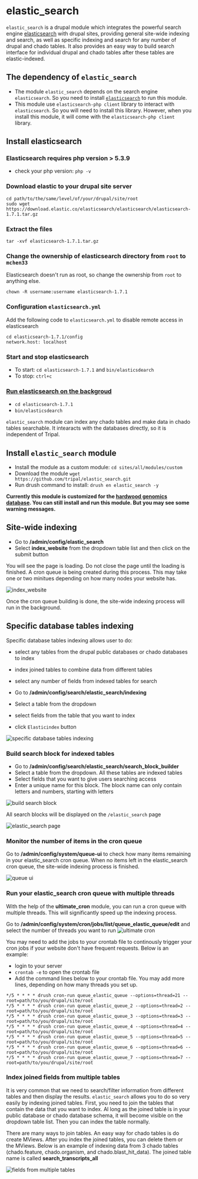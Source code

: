 # elastic_search

`elastic_search` is a drupal module which integrates the powerful search engine [elasticsearch](https://www.elastic.co/) with drupal sites, providing general site-wide indexing and search, as well as specific indexing and search for any number of drupal and chado tables. It also provides an easy way to build search interface for individual drupal and chado tables after these tables are elastic-indexed. 

## The dependency of `elastic_search`
* The module `elastic_search` depends on the search engine `elasticsearch`. So you need to install [`elasticsearch`](https://www.elastic.co/downloads/elasticsearch) to run this module. 
* This module use `elasticsearch-php client` library to interact with `elasticsearch`. So you will need to install this library. However, when you install this module, it will come with the `elasticsearch-php client` library.

## Install elasticsearch
### Elasticsearch requires php version > 5.3.9

* check your php version: `php -v`

### Download elastic to your drupal site server
```
cd path/to/the/same/level/of/your/drupal/site/root
sudo wget https://download.elastic.co/elasticsearch/elasticsearch/elasticsearch-1.7.1.tar.gz
```

### Extract the files
```
tar -xvf elasticsearch-1.7.1.tar.gz
```

### Change the ownership of elasticsearch directory from `root` to `mchen33`
Elasticsearch doesn't run as root, so change the ownership from `root` to anything else.
```
chown -R username:username elasticsearch-1.7.1
```

### Configuration `elasticsearch.yml`
Add the following code to `elasticsearch.yml` to disable remote access in elasticsearch
```
cd elasticsearch-1.7.1/config
network.host: localhost
```

### Start and stop elasticsearch
* To start: `cd elasticsearch-1.7.1` and `bin/elasticsdearch`
* To stop: `ctrl+c`

### [Run elasticsearch on the backgroud](https://www.elastic.co/guide/en/elasticsearch/reference/current/setup.html)
* `cd elasticsearch-1.7.1`
* `bin/elasticsdearch`


`elastic_search` module can index any chado tables and make data in chado tables searchable. It intearacts with the databases directly, so it is independent of Tripal. 


## Install `elastic_search` module
* Install the module as a custom module: `cd sites/all/modules/custom`
* Download the module `wget https://github.com/tripal/elastic_search.git`
* Run drush command to install: `drush en elastic_search -y`

__Currently this module is customized for the [hardwood genomics database](hardwoodgenomics.org). You can still install and run this module. But you may see some warning messages.__

## Site-wide indexing
* Go to __/admin/config/elastic\_search__
* Select __index_website__ from the dropdown table list and then click on the submit button

You will see the page is loading. Do not close the page until the loading is finished. A cron queue is being created during this process. This may take one or two minitues depending on how many nodes your website has.

![index_website](https://github.com/MingChen0919/elastic_search_documentation/blob/elastic_search-to-github/images/index_website_not_exist.png)

Once the cron queue building is done, the site-wide indexing process will run in the background.

## Specific database tables indexing
Specific database tables indexing allows user to do:
* select any tables from the drupal public databases or chado databases to index
* index joined tables to combine data from different tables
* select any number of fields from indexed tables for search

* Go to __/admin/config/search/elastic_search/indexing__
* Select a table from the dropdown
* select fields from the table that you want to index
* click `Elasticindex` button

![specific database tables indexing](https://github.com/MingChen0919/elastic_search_documentation/blob/elastic_search-to-github/images/specific-database-table-index.png)

### Build search block for indexed tables
* Go to __/admin/config/search/elastic_search/search_block_builder__
* Select a table from the dropdown. All these tables are indexed tables
* Select fields that you want to give users searching access
* Enter a unique name for this block. The block name can only contain letters and numbers, starting with letters

![build search block](https://github.com/MingChen0919/elastic_search_documentation/blob/elastic_search-to-github/images/build-search-block.png)

All search blocks will be displayed on the `/elastic_search` page

![elastic_search page](https://github.com/MingChen0919/elastic_search_documentation/blob/elastic_search-to-github/images/elastic_search.png)


### Monitor the number of items in the cron queue

Go to __/admin/config/system/queue-ui__ to check how many items remaining in your elastic\_search cron queue. When no items left in the elastic\_search cron queue, the site-wide indexing process is finished.

![queue ui](https://github.com/MingChen0919/elastic_search_documentation/blob/elastic_search-to-github/images/queue_items-number.png)

### Run your elastic_search cron queue with multiple threads
With the help of the __ultimate_cron__ module, you can run a cron queue with multiple threads. This will significantly speed up the indexing process.

Go to __/admin/config/system/cron/jobs/list/queue_elastic_queue/edit__ and select the number of threads you want to run
![ultimate cron](https://github.com/MingChen0919/elastic_search_documentation/blob/elastic_search-to-github/images/cron.png)

You may need to add the jobs to your crontab file to continously trigger your cron jobs if your website don't have frequent requests. Below is an example:

* login to your server
* `crontab -e` to open the crontab file
* Add the command lines below to your crontab file. You may add more lines, depending on how many threads you set up.
```
*/5 * * * * drush cron-run queue_elastic_queue --options=thread=21 --root=path/to/you/drupal/site/root
*/5 * * * * drush cron-run queue_elastic_queue_2 --options=thread=2 --root=path/to/you/drupal/site/root
*/5 * * * * drush cron-run queue_elastic_queue_3 --options=thread=3 --root=path/to/you/drupal/site/root
*/5 * * * * drush cron-run queue_elastic_queue_4 --options=thread=4 --root=path/to/you/drupal/site/root
*/5 * * * * drush cron-run queue_elastic_queue_5 --options=thread=5 --root=path/to/you/drupal/site/root
*/5 * * * * drush cron-run queue_elastic_queue_6 --options=thread=6 --root=path/to/you/drupal/site/root
*/5 * * * * drush cron-run queue_elastic_queue_7 --options=thread=7 --root=path/to/you/drupal/site/root
```




### Index joined fields from multiple tables
It is very common that we need to search/filter information from different tables and then display the results. `elastic_search` allows you to do so very easily by indexing joined tables. First, you need to join the tables that contain the data that you want to index. Al long as the joined table is in your public database or chado database schema, it will become visible on the dropdown table list. Then you can index the table normally.

There are many ways to join tables. An easy way for chado tables is do create MViews. After you index the joined tables, you can delete them or the MViews. Below is an example of indexing data from 3 chado tables (chado.feature, chado.organism, and chado.blast\_hit\_data). The joined table name is called __search\_transcripts\_all__

![fields from multiple tables](https://github.com/MingChen0919/elastic_search_documentation/blob/elastic_search-to-github/images/fields-from-multiple-tables.png)

